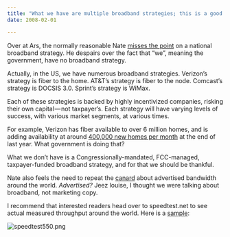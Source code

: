 ```yaml
---
title: "What we have are multiple broadband strategies; this is a good thing"
date: 2008-02-01

---
```


Over at Ars, the normally reasonable Nate [misses the point](//arstechnica.com/news.ars/post/20080131-we-have-a-broadband-strategy-bush-administration-says-yes.html) on a national broadband strategy. He despairs over the fact that “we”, meaning the government, have no broadband strategy.

Actually, in the US, we have numerous broadband strategies. Verizon’s strategy is fiber to the home. AT&amp;T’s strategy is fiber to the node. Comcast’s strategy is DOCSIS 3.0. Sprint’s strategy is WiMax.

Each of these strategies is backed by highly incentivized companies, risking their own capital — not taxpayer’s. Each strategy will have varying levels of success, with various market segments, at various times.

For example, Verizon has fiber available to over 6 million homes, and is adding availability at around [400,000 new homes per month](//www.cable360.net/wireless/21832.html) at the end of last year. What government is doing that?

What we don’t have is a Congressionally-mandated, FCC-managed, taxpayer-funded broadband strategy, and for that we should be thankful.

Nate also feels the need to repeat the [canard](//arstechnica.com/news.ars/post/20080131-fixing-us-broadband-100-billion-for-fiber-to-every-home.html) about advertised bandwidth around the world. _Advertised?_ Jeez louise, I thought we were talking about broadband, not marketing copy.

I recommend that interested readers head over to speedtest.net to see actual measured throughput around the world. Here is a [sample](//speedtest.net/global.php):


![speedtest550.png](//richvsreach.files.wordpress.com/2008/02/speedtest550.png)
